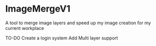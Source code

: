 # ImageMergeV1
A tool to merge image layers and speed up my image creation for my current workplace


TO-DO
Create a login system
Add Multi layer support
